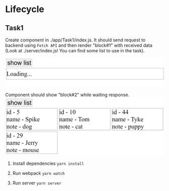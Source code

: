 # Lifecycle

## Task1

Create component in ./app/Task1/index.js. It should send request to backend using `Fetch API` and then render "block#1" with received data (Look at ./server/index.js! You can find some list to use in the task).

![](screenshots/Screenshot2.png)

Component should show "block#2" while waiting response.
![](screenshots/Screenshot1.png)

1. Install dependencies
   `yarn install`

2. Run webpack
   `yarn watch`

3. Run server
   `yarn server`
